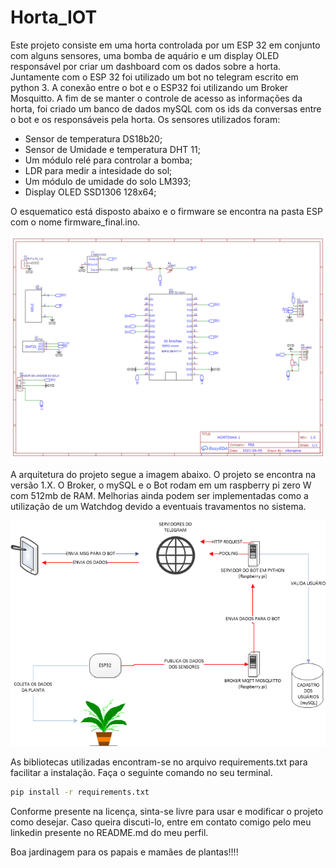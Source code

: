 # Horta_IOT
Este projeto consiste em uma horta controlada por um ESP 32 em conjunto com alguns sensores, uma bomba de aquário e um display OLED responsável por criar um dashboard com os dados sobre a horta. Juntamente com o ESP 32 foi utilizado um bot no telegram escrito em python 3. A conexão entre o bot e o ESP32 foi utilizando um Broker Mosquitto. A fim de se manter o controle de acesso as informações da horta, foi criado um banco de dados mySQL com os ids da conversas entre o bot e os responsáveis pela horta. Os sensores utilizados foram:
* Sensor de temperatura DS18b20;
* Sensor de Umidade e temperatura DHT 11;
* Um módulo relé para controlar a bomba;
* LDR para medir a intesidade do sol;
* Um módulo de umidade do solo LM393;
* Display OLED SSD1306 128x64;

O esquematico está disposto abaixo e o firmware se encontra na pasta ESP com o nome firmware_final.ino.

![](Images/Schematic.png)

A arquitetura do projeto segue a imagem abaixo. O projeto se encontra na versão 1.X. O Broker, o mySQL e o Bot rodam em um raspberry pi zero W com 512mb de RAM. Melhorias ainda podem ser implementadas como a utilização de um Watchdog devido a eventuais travamentos no sistema.

![](Images/arquitetura.png)

As bibliotecas utilizadas encontram-se no arquivo requirements.txt para facilitar a instalação. Faça o seguinte comando no seu terminal.

```bash
pip install -r requirements.txt
```
Conforme presente na licença, sinta-se livre para usar e modificar o projeto como desejar. Caso queira discuti-lo, entre em contato comigo pelo meu linkedin presente no README.md do meu perfil.

Boa jardinagem para os papais e mamães de plantas!!!!
